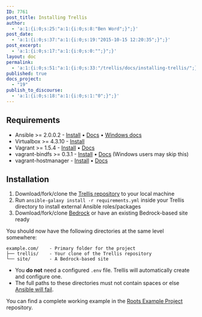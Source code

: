 ```yaml
---
ID: 7761
post_title: Installing Trellis
author:
  - 'a:1:{i:0;s:25:"a:1:{i:0;s:8:"Ben Word";}";}'
post_date:
  - 'a:1:{i:0;s:37:"a:1:{i:0;s:19:"2015-10-15 12:20:35";}";}'
post_excerpt:
  - 'a:1:{i:0;s:17:"a:1:{i:0;s:0:"";}";}'
layout: doc
permalink:
  - 'a:1:{i:0;s:51:"a:1:{i:0;s:33:"/trellis/docs/installing-trellis/";}";}'
published: true
docs_project:
  - "19"
publish_to_discourse:
  - 'a:1:{i:0;s:18:"a:1:{i:0;s:1:"0";}";}'
---
```

## Requirements

* Ansible >= 2.0.0.2 - [Install](http://docs.ansible.com/intro_installation.html) • [Docs](http://docs.ansible.com/) • [Windows docs](https://roots.io/trellis/docs/windows/)
* Virtualbox >= 4.3.10 - [Install](https://www.virtualbox.org/wiki/Downloads)
* Vagrant >= 1.5.4 - [Install](http://www.vagrantup.com/downloads.html) • [Docs](https://docs.vagrantup.com/v2/)
* vagrant-bindfs >= 0.3.1 - [Install](https://github.com/gael-ian/vagrant-bindfs#installation) • [Docs](https://github.com/gael-ian/vagrant-bindfs) (Windows users may skip this)
* vagrant-hostmanager - [Install](https://github.com/smdahlen/vagrant-hostmanager#installation) • [Docs](https://github.com/smdahlen/vagrant-hostmanager)

## Installation

1. Download/fork/clone the [Trellis repository](https://github.com/roots/trellis) to your local machine
2. Run `ansible-galaxy install -r requirements.yml` inside your Trellis directory to install external Ansible roles/packages
3. Download/fork/clone [Bedrock](https://github.com/roots/bedrock) or have an existing Bedrock-based site ready

You should now have the following directories at the same level somewhere:

```plain
example.com/    - Primary folder for the project
├── trellis/    - Your clone of the Trellis repository
└── site/       - A Bedrock-based site
```

- You **do not** need a configured `.env` file. Trellis will automatically create and configure one.
- The full paths to these directories must not contain spaces or else [Ansible will fail](https://github.com/ansible/ansible/issues/8555).

You can find a complete working example in the [Roots Example Project](https://github.com/roots/roots-example-project.com) repository.